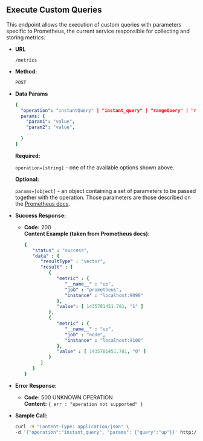 **Execute Custom Queries**
----
  This endpoint allows the execution of custom queries with parameters specific to Prometheus, the current service responsible for collecting and storing metrics.

* **URL**

  `/metrics`

* **Method:**

  `POST`

* **Data Params**
  
  ```yaml
  {
    "operation": "instantQuery" | "instant_query" | "rangeQuery" | "range_query",
    params: {
      "param1": "value",
      "param2": "value",
      ...
    }
  }
  ```
   **Required:**
 
   `operation=[string]` - one of the available options shown above.

   **Optional:**
 
   `params=[object]` - an object containing a set of parameters to be passed together with the operation. Those parameters are those described on the [Prometheus docs](https://prometheus.io/docs/prometheus/latest/querying/api/).

* **Success Response:**

  * **Code:** 200 <br />
    **Content Example (taken from Prometheus docs):**
    ```yaml
    {
       "status" : "success",
       "data" : {
          "resultType" : "vector",
          "result" : [
             {
                "metric" : {
                   "__name__" : "up",
                   "job" : "prometheus",
                   "instance" : "localhost:9090"
                },
                "value": [ 1435781451.781, "1" ]
             },
             {
                "metric" : {
                   "__name__" : "up",
                   "job" : "node",
                   "instance" : "localhost:9100"
                },
                "value" : [ 1435781451.781, "0" ]
             }
          ]
       }
    }
    ```
 
* **Error Response:**

  * **Code:** 500 UNKNOWN OPERATION <br />
    **Content:** `{ err : "operation not supported" }`

* **Sample Call:**

  ```sh
  curl -H "Content-Type: application/json" \
  -d '{"operation":"instant_query", "params": {"query":"up"}}' http://localhost:8081/metrics
  ```
  
